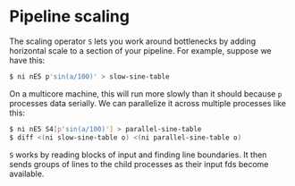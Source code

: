 # Pipeline scaling
The scaling operator `S` lets you work around bottlenecks by adding horizontal
scale to a section of your pipeline. For example, suppose we have this:

```bash
$ ni nE5 p'sin(a/100)' > slow-sine-table
```

On a multicore machine, this will run more slowly than it should because
`p` processes data serially. We can parallelize it across multiple processes
like this:

```bash
$ ni nE5 S4[p'sin(a/100)'] > parallel-sine-table
$ diff <(ni slow-sine-table o) <(ni parallel-sine-table o)
```

`S` works by reading blocks of input and finding line boundaries. It then sends
groups of lines to the child processes as their input fds become available.
